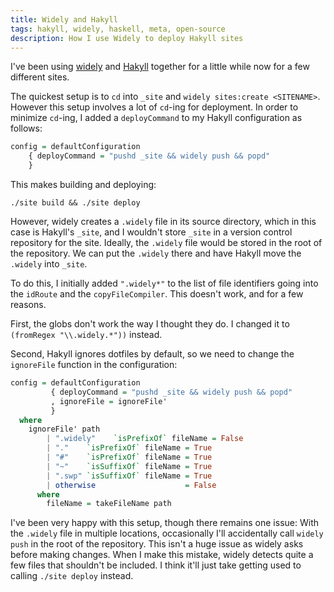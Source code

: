 ```yaml
---
title: Widely and Hakyll
tags: hakyll, widely, haskell, meta, open-source
description: How I use Widely to deploy Hakyll sites
---
```


I've been using [widely](http://www.celador.mn/widely) and [Hakyll](http://jaspervdj.be/hakyll/) together for a little while now for a few different sites.

The quickest setup is to `cd` into `_site` and `widely sites:create <SITENAME>`. However this setup involves a lot of `cd`-ing for deployment. In order to minimize `cd`-ing, I added a `deployCommand` to my Hakyll configuration as follows:

``` haskell
config = defaultConfiguration
    { deployCommand = "pushd _site && widely push && popd"
    }
```

This makes building and deploying:

    ./site build && ./site deploy

However, widely creates a `.widely` file in its source directory, which in this case is Hakyll's `_site`, and I wouldn't store `_site` in a version control repository for the site. Ideally, the `.widely` file would be stored in the root of the repository. We can put the `.widely` there and have Hakyll move the `.widely` into `_site`.

To do this, I initially added `".widely*"` to the list of file identifiers going into the `idRoute` and the `copyFileCompiler`. This doesn't work, and for a few reasons.

First, the globs don't work the way I thought they do. I changed it to `(fromRegex "\\.widely.*"))` instead.

Second, Hakyll ignores dotfiles by default, so we need to change the `ignoreFile` function in the configuration:

``` haskell
config = defaultConfiguration
         { deployCommand = "pushd _site && widely push && popd"
         , ignoreFile = ignoreFile'
         }
  where
    ignoreFile' path
        | ".widely"    `isPrefixOf` fileName = False
        | "."    `isPrefixOf` fileName = True
        | "#"    `isPrefixOf` fileName = True
        | "~"    `isSuffixOf` fileName = True
        | ".swp" `isSuffixOf` fileName = True
        | otherwise                    = False
      where
        fileName = takeFileName path
```

I've been very happy with this setup, though there remains one issue: With the `.widely` file in multiple locations, occasionally I'll accidentally call `widely push` in the root of the repository. This isn't a huge issue as widely asks before making changes. When I make this mistake, widely detects quite a few files that shouldn't be included. I think it'll just take getting used to calling `./site deploy` instead.
